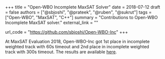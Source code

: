 +++
title = "Open-WBO Incomplete MaxSAT Solver"
date = 2018-07-12
draft = false
authors = ["@sbjoshi", "@prateek", "@ruben", "@sukrut"]
tags = ["Open-WBO", "MaxSAT", "C++"]
summary = "Contributions to Open-WBO Incomplete MaxSAT solver."
external_link = ""

url_code = "https://github.com/sbjoshi/Open-WBO-Inc"
+++

At MaxSAT Evaluation 2018, Open-WBO-Inc got 1st place in incomplete weighted track with 60s timeout
and 2nd place in incomplete weighted track with 300s timeout. The results are available
[here](https://maxsat-evaluations.github.io/2018/rankings.html).
